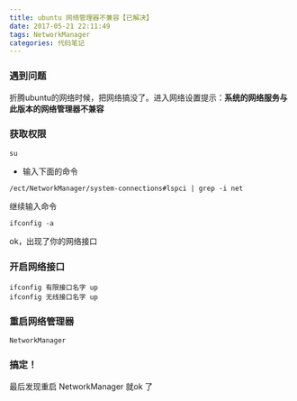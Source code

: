 ```yaml
---
title: ubuntu 网络管理器不兼容【已解决】
date: 2017-05-21 22:11:49
tags: NetworkManager
categories: 代码笔记
---
```

### 遇到问题
折腾ubuntu的网络时候，把网络搞没了。进入网络设置提示：**系统的网络服务与此版本的网络管理器不兼容**

### 获取权限
<!-- more -->
```
su
```

- 输入下面的命令
```
/ect/NetworkManager/system-connections#lspci | grep -i net
```

继续输入命令
```
ifconfig -a
```

ok，出现了你的网络接口

### 开启网络接口
```
ifconfig 有限接口名字 up
ifconfig 无线接口名字 up
```

### 重启网络管理器
```
NetworkManager
```

### 搞定！
最后发现重启 NetworkManager 就ok 了
